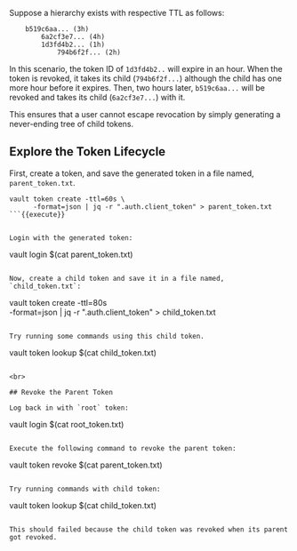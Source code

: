 Suppose a hierarchy exists with respective TTL as follows:

```
    b519c6aa... (3h)
        6a2cf3e7... (4h)
        1d3fd4b2... (1h)
            794b6f2f... (2h)
```

In this scenario, the token ID of `1d3fd4b2..` will expire in an hour. When the token is revoked, it takes its child (`794b6f2f...`) although the child has one more hour before it expires. Then, two hours later, `b519c6aa...` will be revoked and takes its child (`6a2cf3e7...`) with it.

This ensures that a user cannot escape revocation by simply generating a never-ending tree of child tokens.

## Explore the Token Lifecycle

First, create a token, and save the generated token in a file named, `parent_token.txt`.

```
vault token create -ttl=60s \
      -format=json | jq -r ".auth.client_token" > parent_token.txt
```{{execute}}


Login with the generated token:

```
vault login $(cat parent_token.txt)
```{{execute}}

Now, create a child token and save it in a file named, `child_token.txt`:

```
vault token create -ttl=80s \
      -format=json | jq -r ".auth.client_token" > child_token.txt
```{{execute}}

Try running some commands using this child token.

```
vault token lookup $(cat child_token.txt)
```{{execute}}

<br>

## Revoke the Parent Token

Log back in with `root` token:

```
vault login $(cat root_token.txt)
```{{execute}}

Execute the following command to revoke the parent token:

```
vault token revoke $(cat parent_token.txt)
```{{execute}}

Try running commands with child token:

```
vault token lookup $(cat child_token.txt)
```{{execute}}

This should failed because the child token was revoked when its parent got revoked.
